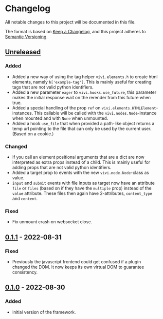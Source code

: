 # Changelog
All notable changes to this project will be documented in this file.

The format is based on [Keep a Changelog](https://keepachangelog.com/en/1.0.0/),
and this project adheres to [Semantic Versioning](https://semver.org/spec/v2.0.0.html).

## [Unreleased]
### Added
- Added a new way of using the tag helper `vivi.elements.h` to create html
  elements, namely `h['example-tag']`. This is mainly useful for creating tags
  that are not valid python identifiers.
- Added a new parameter `eager` to `vivi.hooks.use_future`, this parameter
  makes the initial response wait on the rerender from this future when true.
- Added a special handling of the prop `ref` on
  `vivi.elements.HTMLElement`-instances. This callable will be called with the
  `vivi.nodes.Node`-instance when mounted and with `None` when unmounted.
- Added a hook `use_file` that when provided a path-like object returns a temp
  url pointing to the file that can only be used by the current user. (Based on
  a cookie.)

### Changed
- If you call an element positional arguments that are a dict are now
  interpreted as extra props instead of a child. This is mainly useful for
  adding props that are not valid python identifiers.
- Added a target prop to events with the new `vivi.node.Node`-class as value.
- `input` and `submit` events with file inputs as target now have an attribute
  `file` or `files` (based on if they have the `multiple` prop) instead of the
  `value` attribute. These files then again have 2-attributes, `content_type`
  and `content`.

### Fixed
- Fix unmount crash on websocket close.

## [0.1.1] - 2022-08-31
### Fixed
- Previously the javascript frontend could get confused if a plugin changed the
  DOM. It now keeps its own virtual DOM to guarantee consistency.

## [0.1.0] - 2022-08-30
### Added
- Initial version of the framework.

[Unreleased]: https://github.com/daanvdk/vivi/compare/v0.1.1...HEAD
[0.1.1]: https://github.com/daanvdk/vivi/compare/v0.1.0...v0.1.1
[0.1.0]: https://github.com/daanvdk/vivi/releases/tag/v0.1.0

